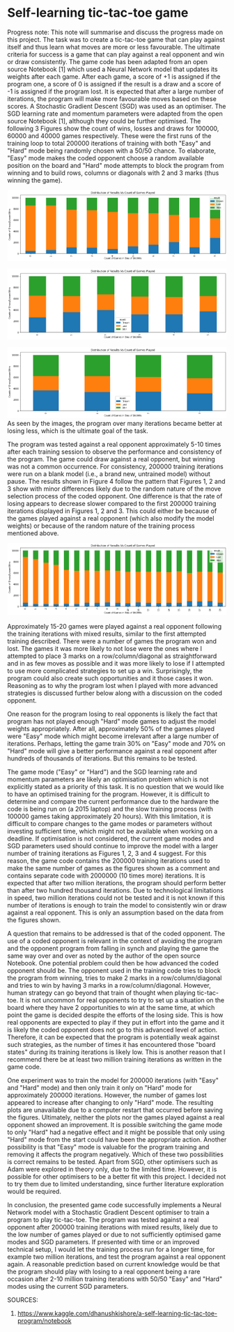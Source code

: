# Self-learning tic-tac-toe game

Progress note: 
This note will summarise and discuss the progress made on this project. The task was to create a tic-tac-toe game that can play against itself and thus learn what moves are more or less favourable. The ultimate criteria for success is a game that can play against a real opponent and win or draw consistently.
The game code has been adapted from an open source Notebook [1] which used a Neural Network model that updates its weights after each game. After each game, a score of +1 is assigned if the program one, a score of 0 is assigned if the result is a draw and a score of -1 is assigned if the program lost. It is expected that after a large number of iterations, the program will make more favourable moves based on these scores. A Stochastic Gradient Descent (SGD) was used as an optimiser. The SGD learning rate and momentum parameters were adapted from the open source Notebook [1], although they could be further optimised. 
The following 3 Figures show the count of wins, losses and draws for 100000, 60000 and 40000 games respectively. 
These were the first runs of the training loop to total 200000 iterations of training with both "Easy" and "Hard" mode being randomly chosen 
with a 50/50 chance. To elaborate, "Easy" mode makes the coded opponent choose a random available position on the board and "Hard" mode attempts to block the program from winning and to build rows, columns or diagonals with 2 and 3 marks (thus winning the game).

![](Images/Figure%201.png)

![](Images/Figure%202.png)

![](Images/Figure%203.png)
As seen by the images, the program over many iterations became better at losing less, which is the ultimate goal of the task. 

The program was tested against a real opponent approximately 5-10 times after each training session to observe the performance and consistency of the 
program. The game could draw against a real opponent, but winning was not a common occurrence. For consistency, 200000 training iterations were run on a blank model (i.e., a brand new, untrained model) without pause. The results shown in Figure 4 follow the pattern that Figures 1, 2 and 3 show with minor differences likely due to the random nature of the move selection process of the coded opponent. One difference is that the rate of losing appears to decrease slower compared to the first 200000 training iterations displayed in Figures 1, 2 and 3. This could either be because of the games played against a real opponent (which also modify the model weights) or because of the random nature of the training process mentioned above.

![](Images/Figure%204.png)

Approximately 15-20 games were played against a real opponent following the training iterations with mixed results, similar to the first attempted training described. There were a number of games the program won and lost. The games it was more likely to not lose were the ones where I attempted to place 3 marks on a row/column/diagonal as straightforward and in as few moves as possible and it was more likely to lose if I attempted to use more complicated strategies to set up a win. Surprisingly, the program could also create such opportunities and it those cases it won. Reasoning as to why the program lost when I played with more advanced strategies is discussed further below along with a discussion on the coded opponent. 

One reason for the program losing to real opponents is likely the fact that program has not played enough "Hard" mode games to adjust the model weights appropriately. After all, approximately 50% of the games played were "Easy" mode which might become irrelevant after a large number of iterations. Perhaps, letting the game train 30% on "Easy" mode and 70% on "Hard" mode will give a better performance against a real opponent after hundreds of thousands of iterations. But this remains to be tested.

The game mode ("Easy" or "Hard") and the SGD learning rate and momentum parameters are likely an optimisation problem which is not explicitly stated as a priority of this task. It is no question that we would like to have an optimised training for the program. However, it is difficult to determine and compare the current performance due to the hardware the code is being run on (a 2015 laptop) and the slow training process (with 100000 games taking approximately 20 hours). With this limitation, it is difficult to compare changes to the game modes or parameters without investing sufficient time, which might not be available when working on a deadline. If optimisation is not considered, the current game modes and SGD parameters used should continue to improve the model with a larger number of training iterations as Figures 1, 2, 3 and 4 suggest. For this reason, the game code contains the 200000 training iterations used to make the same number of games as the figures shown as a comment and contains separate code with 2000000 (10 times more) iterations. It is expected that after two million iterations, the program should perform better than after two hundred thousand iterations. Due to technological limitations in speed, two million iterations could not be tested and it is not known if this number of iterations is enough to train the model to consistently win or draw against a real opponent. This is only an assumption based on the data from the figures shown.

A question that remains to be addressed is that of the coded opponent. The use of a coded opponent is relevant in the context of avoiding the program and the opponent program from falling in synch and playing the game the same way over and over as noted by the author of the open source Notebook. One potential problem could then be how advanced the coded opponent should be. The opponent used in the training code tries to block the program from winning, tries to make 2 marks in a row/column/diagonal and tries to win by having 3 marks in a row/column/diagonal. However, human strategy can go beyond that train of thought when playing tic-tac-toe. It is not uncommon for real opponents to try to set up a situation on the board where they have 2 opportunities to win at the same time, at which point the game is decided despite the efforts of the losing side. This is how real opponents are expected to play if they put in effort into the game and it is likely the coded opponent does not go to this advanced level of action. Therefore, it can be expected that the program is potentially weak against such strategies, as the number of times it has encountered those "board states" during its training iterations is likely low. This is another reason that I recommend there be at least two million training iterations as written in the game code.

One experiment was to train the model for 200000 iterations (with "Easy" and "Hard" mode) and then only train it only on "Hard" mode for approximately 200000 iterations. However, the number of games lost appeared to increase after changing to only "Hard" mode. The resulting plots are unavailable due to a computer restart that occurred before saving the figures. Ultimately, neither the plots nor the games played against a real opponent showed an improvement. It is possible switching the game mode to only "Hard" had a negative effect and it might be possible that only using "Hard" mode from the start could have been the appropriate action. Another possibility is that "Easy" mode is valuable for the program training and removing it affects the program negatively. Which of these two possibilities is correct remains to be tested. Apart from SGD, other optimisers such as Adam were explored in theory only, due to the limited time. However, it is possible for other optimisers to be a better fit with this project. I decided not to try them due to limited understanding, since further literature exploration would be required.

In conclusion, the presented game code successfully implements a Neural Network model with a Stochastic Gradient Descent optimiser to train a program to play tic-tac-toe. The program was tested against a real opponent after 200000 training iterations with mixed results, likely due to the low number of games played or due to not sufficiently optimised game modes and SGD parameters. If presented with time or an improved technical setup, I would let the training process run for a longer time, for example two million iterations, and test the program against a real opponent again. A reasonable prediction based on current knowledge would be that the program should play with losing to a real opponent being a rare occasion after 2-10 million training iterations with 50/50 "Easy" and "Hard" modes using the current SGD parameters.


SOURCES:
  1. https://www.kaggle.com/dhanushkishore/a-self-learning-tic-tac-toe-program/notebook







